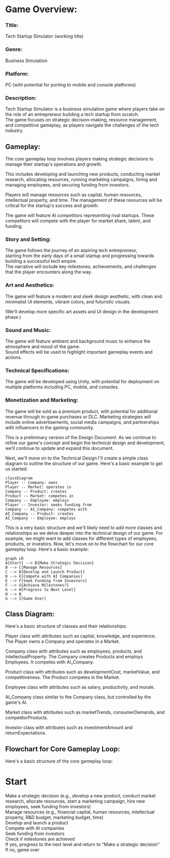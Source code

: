 ﻿# Game Overview:
### Title:
Tech Startup Simulator (working title)

### Genre:
Business Simulation

### Platform:
PC (with potential for porting to mobile and console platforms)
 
### Description:
Tech Startup Simulator is a business simulation game where players take on the role of an entrepreneur building a tech startup from scratch.\
The game focuses on strategic decision-making, resource management, and competitive gameplay, as players navigate the challenges of the tech industry.

## Gameplay:
The core gameplay loop involves players making strategic decisions to manage their startup's operations and growth.

This includes developing and launching new products, conducting market research, allocating resources, running marketing campaigns, hiring and managing employees, and securing funding from investors.

Players will manage resources such as capital, human resources, intellectual property, and time. The management of these resources will be critical for the startup's success and growth.

The game will feature AI competitors representing rival startups. These competitors will compete with the player for market share, talent, and funding.


### Story and Setting:
The game follows the journey of an aspiring tech entrepreneur,\
starting from the early days of a small startup and progressing towards building a successful tech empire.\
The narrative will include key milestones, achievements, and challenges that the player encounters along the way.

### Art and Aesthetics:
The game will feature a modern and sleek design aesthetic, with clean and minimalist UI elements, vibrant colors, and futuristic visuals.

(We'll develop more specific art assets and UI design in the development phase.)

### Sound and Music:
The game will feature ambient and background music to enhance the atmosphere and mood of the game.\
Sound effects will be used to highlight important gameplay events and actions.

### Technical Specifications:
The game will be developed using Unity, with potential for deployment on multiple platforms including PC, mobile, and consoles.

### Monetization and Marketing:
The game will be sold as a premium product, with potential for additional revenue through in-game purchases or DLC. Marketing strategies will include online advertisements, social media campaigns, and partnerships with influencers in the gaming community.

This is a preliminary version of the Design Document. As we continue to refine our game's concept and begin the technical design and development, we'll continue to update and expand this document.

Next, we'll move on to the Technical Design  I'll create a simple class diagram to outline the structure of our game. Here's a basic example to get us started:


```mermaid
classDiagram
Player -- Company: owns
Player -- Market: operates in
Company -- Product: creates
Product -- Market: competes in
Company -- Employee: employs
Player -- Investor: seeks funding from
Company -- AI_Company: competes with
AI_Company -- Product: creates
AI_Company -- Employee: employs
```
This is a very basic structure and we'll likely need to add more classes and relationships as we delve deeper into the technical design of our game. For example, we might want to add classes for different types of employees, products, or investors.
Now, let's move on to the flowchart for our core gameplay loop. Here's a basic example:
```mermaid
graph LR
A[Start] --> B{Make Strategic Decision}
B --> C[Manage Resources]
C --> D[Develop and Launch Product]
D --> E[Compete with AI Companies]
E --> F[Seek Funding from Investors]
F --> G{Achieve Milestones?}
G --> H[Progress to Next Level]
H --> B
G --> I[Game Over]
```


## Class Diagram:
Here's a basic structure of classes and their relationships:

Player class with attributes such as capital, knowledge, and experience. The Player owns a Company and operates in a Market.

Company class with attributes such as employees, products, and intellectualProperty. The Company creates Products and employs Employees. It competes with AI_Company.

Product class with attributes such as developmentCost, marketValue, and competitiveness. The Product competes in the Market.

Employee class with attributes such as salary, productivity, and morale.

AI_Company class similar to the Company class, but controlled by the game's AI.

Market class with attributes such as marketTrends, consumerDemands, and competitorProducts.

Investor class with attributes such as investmentAmount and returnExpectations.

## Flowchart for Core Gameplay Loop:
Here's a basic structure of the core gameplay loop:

# Start
Make a strategic decision (e.g., develop a new product, conduct market research, allocate resources, start a marketing campaign, hire new employees, seek funding from investors) \
Manage resources (e.g., financial capital, human resources, intellectual property, R&D budget, marketing budget, time) \
Develop and launch a product \
Compete with AI companies \
Seek funding from investors \
Check if milestones are achieved \
If yes, progress to the next level and return to "Make a strategic decision" \
If no, game over 
